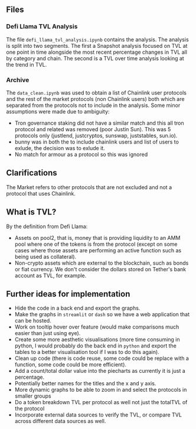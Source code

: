 ## Files
### Defi Llama TVL Analysis
The file `defi_llama_tvl_analysis.ipynb` contains the analysis. The analysis is split into two segments. The first a Snapshot analysis focused on TVL at one point in time alongside the most recent percentage changes in TVL all by category and chain. The second is a TVL over time analysis looking at the trend in TVL.

### Archive 
The `data_clean.ipynb` was used to obtain a list of Chainlink user protocols and the rest of the market protocols (non Chainlink users) both which are separated from the protocols not to include in the analysis. Some minor assumptions were made due to ambiguity:
- Tron governance staking did not have a similar match and this all tron protocol and related was removed (poor Justin Sun). This was 5 protocols only (justlend, justcryptos, sunswap, juststables, sun.io).
- bunny was in both the to include chainlink users and list of users to exlude, the decision was to exlude it.
- No match for armour as a protocol so this was ignored

## Clarifications
The Market refers to other protocols that are not excluded and not a protocol that uses Chainlink.

## What is TVL?
By the definition from Defi Llama: 
* Assets on pool2, that is, money that is providing liquidity to an AMM pool where one of the tokens is from the protocol (except on some cases where those assets are performing an active function such as being used as collateral).
* Non-crypto assets which are external to the blockchain, such as bonds or fiat currency. We don't consider the dollars stored on Tether's bank account as TVL, for example.

## Further ideas for implementation
* Hide the code in a back end and export the graphs. 
* Make the graphs in `streamlit` or `dash` so we have a web application that can be hosted.
* Work on tooltip hover over feature (would make comparisons much easier than just using eye).
* Create some more aesthetic visualisations (more time consuming in python, I would probably do the back end in `python` and export the tables to a better visualisation tool if I was to do this again).
* Clean up code (there is code reuse, some code could be replace with a function, some code could be more efficient).
* Add a count/total dollar value into the piecharts as currently it is just a percentage. 
* Potentially better names for the titles and the x and y axis. 
* More dynamic graphs to be able to zoom in and select the protocols in smaller groups
* Do a token breakdown TVL per protocol as well not just the totalTVL of the protocol
* Incorporate external data sources to verify the TVL, or compare TVL across different data sources as well. 